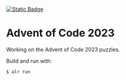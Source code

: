 [![Static Badge](https://img.shields.io/badge/Advent_of_Ada-Coding_for_a_cause-darkviolet?style=for-the-badge)](https://blog.adacore.com/announcing-advent-of-ada-2023-coding-for-a-cause)

# Advent of Code 2023

Working on the Advent of Code 2023 puzzles.

Build and run with:
```
$ alr run
```